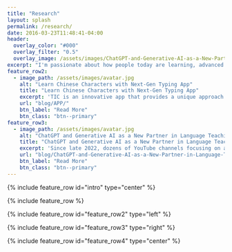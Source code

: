```yaml
---
title: "Research"
layout: splash
permalink: /research/
date: 2016-03-23T11:48:41-04:00
header:
  overlay_color: "#000"
  overlay_filter: "0.5"
  overlay_image: /assets/images/ChatGPT-and-Generative-AI-as-a-New-Partner-in-Language-Teaching-and-Learning—2.png
excerpt: "I'm passionate about how people today are learning, advanced digital technology and authoring tools, as well as various cultures. My research focuses on AI in language education, self-directed learning on YouTube, and learning experience design."
feature_row2:
  - image_path: /assets/images/avatar.jpg
    alt: "Learn Chinese Characters with Next-Gen Typing App"
    title: "Learn Chinese Characters with Next-Gen Typing App"
    excerpt: 'TIC is an innovative app that provides a unique approach to learning Chinese. It was designed to address the challenges of the heavy cognitive load of retrieving and retaining Chinese characters due to their orthographic nature.'
    url: "blog/APP/"
    btn_label: "Read More"
    btn_class: "btn--primary"
feature_row3:
  - image_path: /assets/images/avatar.jpg
    alt: "ChatGPT and Generative AI as a New Partner in Language Teaching and Learning"
    title: "ChatGPT and Generative AI as a New Partner in Language Teaching and Learning"
    excerpt: 'Since late 2022, dozens of YouTube channels focusing on a diverse array of topics related to language learning with generative AI tools such as ChatGPT have rapidly emerged. This study explores the implementations and perspectives of YouTube content creators who now constitute an increasingly important segment of the ecosystem of language teaching and learning.'
    url: "blog/ChatGPT-and-Generative-AI-as-a-New-Partner-in-Language-Teaching-and-Learning/"
    btn_label: "Read More"
    btn_class: "btn--primary"
---
```


{% include feature_row id="intro" type="center" %}

{% include feature_row %}

{% include feature_row id="feature_row2" type="left" %}

{% include feature_row id="feature_row3" type="right" %}

{% include feature_row id="feature_row4" type="center" %}
